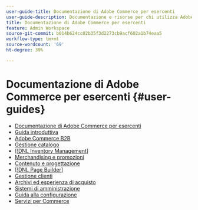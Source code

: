 ```yaml
---
user-guide-title: Documentazione di Adobe Commerce per esercenti
user-guide-description: Documentazione e risorse per chi utilizza Adobe Commerce e Magento Open Source con funzioni di amministratore.
title: Documentazione di Adobe Commerce per esercenti
feature: Admin Workspace
source-git-commit: b014b624cc02b35f3d2273cb9acf602a1b74eaa5
workflow-type: tm+mt
source-wordcount: '69'
ht-degree: 39%

---
```


# Documentazione di Adobe Commerce per esercenti {#user-guides}

- [Documentazione di Adobe Commerce per esercenti](home.md)
- [Guida introduttiva](https://experienceleague.adobe.com/docs/commerce-admin/start/guide-overview.html)
- [Adobe Commerce B2B](https://experienceleague.adobe.com/docs/commerce-admin/b2b/guide-overview.html)
- [Gestione catalogo](https://experienceleague.adobe.com/docs/commerce-admin/catalog/guide-overview.html)
- [[!DNL Inventory Management]](https://experienceleague.adobe.com/docs/commerce-admin/inventory/guide-overview.html)
- [Merchandising e promozioni](https://experienceleague.adobe.com/docs/commerce-admin/marketing/guide-overview.html)
- [Contenuto e progettazione](https://experienceleague.adobe.com/docs/commerce-admin/content-design/guide-overview.html)
- [[!DNL Page Builder]](https://experienceleague.adobe.com/docs/commerce-admin/page-builder/guide-overview.html)
- [Gestione clienti](https://experienceleague.adobe.com/docs/commerce-admin/customers/guide-overview.html)
- [Archivi ed esperienza di acquisto](https://experienceleague.adobe.com/docs/commerce-admin/stores-sales/guide-overview.html)
- [Sistemi di amministrazione](https://experienceleague.adobe.com/docs/commerce-admin/systems/guide-overview.html)
- [Guida alla configurazione](https://experienceleague.adobe.com/docs/commerce-admin/config/guide-overview.html)
- [Servizi per Commerce](services.md)
